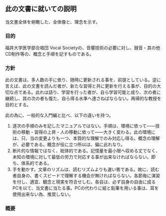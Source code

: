 <h2>此の文書に就いての説明</h2>
<p>当文書全体を俯瞰した、全体像と、理念を示す。</p>

<section>
  <h3>目的</h3>
  <p>福井大学医学部合唱団 Vocal Societyの、音響技術の必要に対し、録音・其の他CD制作等の、概念と手順を記すものである。</p>
</section>

<section>
  <h3>方針</h3>
  <p>此の文書は、多人数の手に依り、随時に更新される事を、前提としている。逆に言えば、此の文書を読んだ者が、新たな習得と共に更新を行える事が、目的の大切な点である。此れは詰り、学習を行った者が、自ら学習可能と成り、次の者に継続し、其の次の者も復た、自ら得る水準へ達さねばならない。再帰的な教授を目的とする。</p>
  <p>此の為に、一般的な入門編と比べ、以下の違いを持つ。</p>
  <ol>
    <li>逐次の手順のみを記したマニュアルではない。手順は、環境に依って――技術の移動・習得の上昇・人の移動に依って――大きく変わる。此の環境には、只、当の変更よりも一つ、本質的な理解でのみ対応し得る。概念の理解が、必要である。概念が役に立つ所以は、偏に此れなり。</li>
    <li>断片的な情報ではなく、総体的である。記憶量を最小限へ収める丈でなく、未知の環境に対して最低の労力で対応する事が出来なければならない。即ち、体系的である。</li>
    <li>手を動かす。文章のリズムは、読むリズムよりも速い筈である。故に、読む者自身の、書くスピードで理解する機会が無ければならない。各節毎に演習を付し、適宜、観念と現実を符合せしむ。各自は、必ず自身の自由に成るPCを以て、当文書に当たる事。PCの代わりに紙と鉛筆を用いる事は、耳を使用出来ない為、推奨しない。</li>
  </ol>
</section>

<section>
  <h3>概要</h3>
  <p></p>
</section>